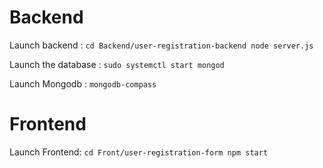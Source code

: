 
# Backend

Launch backend : 
`
cd Backend/user-registration-backend
node server.js
`

Launch the database :
`
sudo systemctl start mongod
`

Launch Mongodb : 
`
mongodb-compass
`

# Frontend
Launch Frontend:
`
cd Front/user-registration-form
npm start
`
